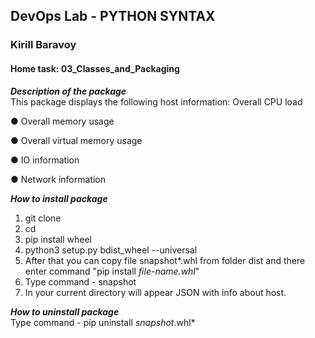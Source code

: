 ## DevOps Lab -  PYTHON SYNTAX 
### Kirill Baravoy

#### Home task: 03_Classes_and_Packaging 

**_Description of the package_** <br>
This package displays the following host information:
Overall CPU load

● Overall memory usage

● Overall virtual memory usage

● IO information

● Network information 

**_How to install package_** <br>
1) git clone <repository>
2) cd <repository>
2) pip install wheel
3) python3 setup.py bdist_wheel --universal
4) After that you can copy file snapshot*.whl from folder dist and there enter command "pip install *file-name.whl*"
5) Type command - snapshot
6) In your current directory will appear JSON with info about host.

**_How to uninstall package_** <br>
Type command - pip uninstall *snapshot*.whl*
